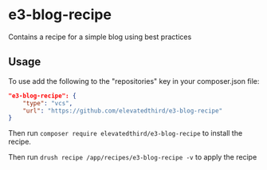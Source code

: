 # e3-blog-recipe
Contains a recipe for a simple blog using best practices

## Usage
To use add the following to the "repositories" key in your composer.json file:

```json
"e3-blog-recipe": {
    "type": "vcs",
    "url": "https://github.com/elevatedthird/e3-blog-recipe"
}
```

Then run `composer require elevatedthird/e3-blog-recipe` to install the recipe.

Then run `drush recipe /app/recipes/e3-blog-recipe -v` to apply the recipe